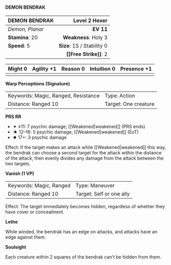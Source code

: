 #### DEMON BENDRAK

| DEMON BENDRAK   |          **Level 2 Hexer** |
| :-------------- | -------------------------: |
| *Demon, Planar* |                  **EV 11** |
| **Stamina**: 20 |       **Weakness**: Holy 3 |
| **Speed**: 5    | **Size**: 1S / Stability 0 |
|                 |     **[[Free Strike]]**: 2 |

| **Might** 0 | **Agility** +1 | **Reason** 0 | **Intuition** 0 | **Presence** +1 |
| ----------- | -------------- | ------------ | --------------- | --------------- |
|             |                |              |                 |                 |

**Warp Perceptions (Signature)**

|                                     |                      |
| :---------------------------------- | :------------------- |
| Keywords: Magic, Ranged, Resistance | Type: Action         |
| Distance: Ranged 10                 | Target: One creature |

**PRS RR**

- ✦ ≤11: 7 psychic damage; [[Weakened|weakened]] (PRS ends)
- ★ 12–16: 5 psychic damage; [[Weakened|weakened]] (EoT)
- ✸ 17+: 3 psychic damage

Effect: If the target makes an attack while [[Weakened|weakened]] this way, the bendrak can choose a second target for the attack within the distance of the attack, then evenly divides any damage from the attack between the two targets.

**Vanish (1 VP)**

|                         |                          |
| :---------------------- | :----------------------- |
| Keywords: Magic, Ranged | Type: Maneuver           |
| Distance: Ranged 10     | Target: Self or one ally |

Effect: The target immediately becomes hidden, regardless of whether they have cover or concealment.

**Lethe**

While winded, the bendrak has an edge on attacks, and attacks have an edge against them.

**Soulsight**

Each creature within 2 squares of the bendrak can’t be hidden from them.
